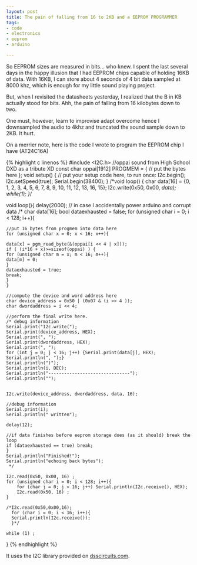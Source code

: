 ```yaml
---
layout: post
title: The pain of falling from 16 to 2KB and a EEPROM PROGRAMMER
tags:
- code
- electronics
- eeprom
- arduino

---
```

So EEPROM sizes are measured in bits... who knew. I spent the last several days in the happy illusion that I had EEPROM chips capable of holding 16KB of data. With 16KB, I can store about 4 seconds of 4 bit data sampled at 8000 khz, which is enough for my little sound playing project.

But, when I revisited the datasheets yesterday, I realized that the B in KB actually stood for bits. Ahh, the pain of falling from 16 kilobytes down to two.

One must, however, learn to improvise adapt overcome hence I downsampled the audio to 4khz and truncated the sound sample down to 2KB. It hurt.

On a merrier note, here is the code I wrote to program the EEPROM chip I have (AT24C16A)

{% highlight c linenos %}
#include <I2C.h>
//oppai sound from High School DXD as a tribute XD
const char oppai[1912] PROGMEM = {
	// put the bytes here
};
void setup() {
	// put your setup code here, to run once:
	I2c.begin();
	I2c.setSpeed(true);
	Serial.begin(38400);
}
/*void loop() {
  char data[16]  = {0, 1, 2, 3, 4, 5, 6, 7, 8, 9, 10, 11, 12, 13, 16, 15};
  I2c.write(0x50, 0x00, *data);
  while(1);
  }*/


void loop(){
	delay(2000); // in case I accidentally power arduino and corrupt data
	/*
	   char data[16];
	   bool dataexhausted = false;
	   for (unsigned char  i = 0; i < 128; i++){

	//put 16 bytes from progmem into data here
	for (unsigned char x = 0; x < 16; x++){

	data[x] = pgm_read_byte(&(oppai[i << 4 | x]));
	if ( (i*16 + x)>=sizeof(oppai) ) {
	for (unsigned char m = x; m < 16; m++){
	data[m] = 0;
	}
	dataexhausted = true;
	break;
	}
	}

	//compute the device and word address here
	char device_address = 0x50 | (0x07 & (i >> 4 ));
	char dwordaddress = i << 4;

	//perform the final write here.
	/* debug information 
	Serial.print("I2c.write("); 
	Serial.print(device_address, HEX);
	Serial.print(", ");
	Serial.print(dwordaddress, HEX);
	Serial.print(", ");
	for (int j = 0; j < 16; j++) {Serial.print(data[j], HEX); Serial.println(", ");}
	Serial.println(")");
	Serial.println(i, DEC);
	Serial.println("-------------------------------");
	Serial.println("");


	I2c.write(device_address, dwordaddress, data, 16);

	//debug information
	Serial.print(i);
	Serial.println(" written");

	delay(12);

	//if data finishes before eeprom storage does (as it should) break the loop
	if (dataexhausted == true) break;
	}
	Serial.println("Finished!");
	Serial.println("echoing back bytes");
	 */

	I2c.read(0x50, 0x00, 16) ;
	for (unsigned char i = 0; i < 128; i++){
		for (char j = 0; j < 16; j++) Serial.println(I2c.receive(), HEX);
		I2c.read(0x50, 16) ;
	}

	/*I2c.read(0x50,0x00,16);
	  for (char i = 0; i < 16; i++){
	  Serial.println(I2c.receive());
	  }*/

	while (1) ;

}
{% endhighlight %}

It uses the I2C library provided on [dsscircuits.com](http://dsscircuits.com/articles/arduino-i2c-master-library).
